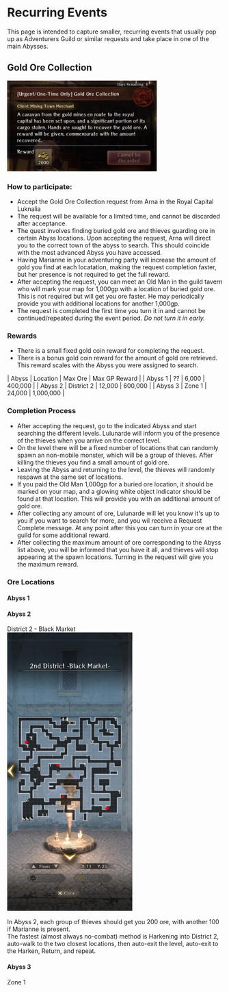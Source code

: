 # Recurring Events 
This page is intended to capture smaller, recurring events that usually pop up as Adventurers Guild or similar requests and take place in one of the main Abysses. 

## Gold Ore Collection 
![](./img/gold-ore-request.jpg)

### How to participate: 
- Accept the Gold Ore Collection request from Arna in the Royal Capital Luknalia 
- The request will be available for a limited time, and cannot be discarded after acceptance. 
- The quest involves finding buried gold ore and thieves guarding ore in certain Abyss locations.  Upon accepting the request, Arna will direct you to the correct town of the abyss to search.  This should coincide with the most advanced Abyss you have accessed. 
- Having Marianne in your adventuring party will increase the amount of gold you find at each locatation, making the request completion faster, but her presence is not required to get the full reward.
- After accepting the request, you can meet an Old Man in the guild tavern who will mark your map for 1,000gp with a location of buried gold ore.  This is not required but will get you ore faster.  He may periodically provide you with additional locations for another 1,000gp.
- The request is completed the first time you turn it in and cannot be continued/repeated during the event period.  *Do not turn it in early.*

### Rewards 
- There is a small fixed gold coin reward for completing the request. 
- There is a bonus gold coin reward for the amount of gold ore retrieved.  This reward scales with the Abyss you were assigned to search.  

| Abyss | Location | Max Ore | Max GP Reward |
| Abyss 1 | ?? | 6,000 | 400,000 |
| Abyss 2 | District 2 | 12,000 | 600,000 |
| Abyss 3 | Zone 1 | 24,000 | 1,000,000 |

### Completion Process
- After accepting the request, go to the indicated Abyss and start searching the different levels.  Lulunarde will inform you of the presence of the thieves when you arrive on the correct level. 
- On the level there will be a fixed number of locations that can randomly spawn an non-mobile monster, which will be a group of thieves. After killing the thieves you find a small amount of gold ore.  
- Leaving the Abyss and returning to the level, the thieves will randomly respawn at the same set of locations.  
- If you paid the Old Man 1,000gp for a buried ore location, it should be marked on your map, and a glowing white object indicator should be found at that location. This will provide you with an additional amount of gold ore.  
- After collecting any amount of ore, Lulunarde will let you know it's up to you if you want to search for more, and you wil receive a Request Complete message.  At any point after this you can turn in your ore at the guild for some additional reward.  
- After collecting the maximum amount of ore corresponding to the Abyss list above, you will be informed that you have it all, and thieves will stop appearing at the spawn locations. Turning in the request will give you the maximum reward.
   
### Ore Locations
#### Abyss 1
<!-- ![](./img/gold-ore-abyss1_locations.jpg) -->

#### Abyss 2
District 2 - Black Market  
![](./img/gold-ore-abyss2_locations.jpg)  

In Abyss 2, each group of thieves should get you 200 ore, with another 100 if Marianne is present.   
The fastest (almost always no-combat) method is Harkening into District 2, auto-walk to the two closest locations, then auto-exit the level, auto-exit to the Harken, Return, and repeat.  

#### Abyss 3
Zone 1  
<!-- ![](./img/gold-ore-abyss3_locations.jpg) -->